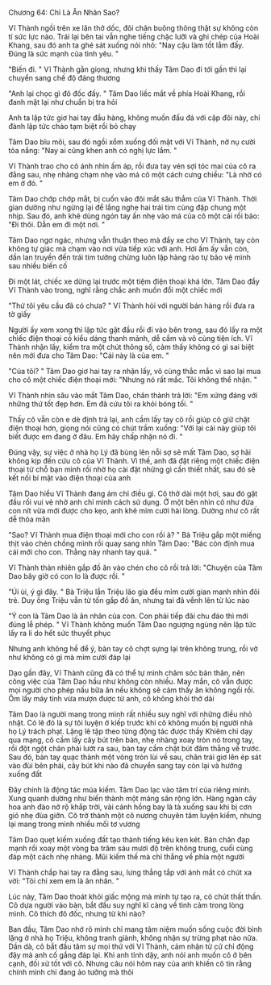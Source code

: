 




Chương 64: Chỉ Là Ân Nhân Sao?

Vĩ Thành ngồi trên xe lăn thở dốc, đôi chân buông thõng thật sự không còn tí sức lực nào. Trái lại bên tai vẫn nghe tiếng chặc lưỡi và ghi chép của Hoài Khang, sau đó anh ta ghé sát xuống nói nhỏ: "Nay cậu làm tốt lắm đấy. Đúng là sức mạnh của tình yêu. "

"Biến đi. " Vĩ Thành gằn giọng, nhưng khi thấy Tâm Dao đi tới gần thì lại chuyển sang chế độ đáng thương

"Anh lại chọc gì đô đốc đấy. " Tâm Dao liếc mắt về phía Hoài Khang, rồi đanh mặt lại như chuẩn bị tra hỏi

Anh ta lập tức giơ hai tay đầu hàng, không muốn đấu đá với cặp đôi này, chỉ đành lập tức chào tạm biệt rồi bỏ chạy

Tâm Dao bĩu môi, sau đó ngồi xổm xuống đối mặt với Vĩ Thành, nở nụ cười tỏa nắng: "Nay ai cũng khen anh có nghị lực lắm. "

Vĩ Thành trao cho cô ánh nhìn ấm áp, rồi đưa tay vén sợi tóc mai của cô ra đằng sau, nhẹ nhàng chạm nhẹ vào má cô một cách cưng chiều: "Là nhờ có em ở đó. "

Tâm Dao chớp chớp mắt, bị cuốn vào đôi mắt sâu thẳm của Vĩ Thành. Thời gian dường như ngừng lại để lắng nghe hai trái tim cùng đập chung một nhịp. Sau đó, anh khẽ dùng ngón tay ấn nhẹ vào má của cô một cái rồi bảo: "Đi thôi. Dẫn em đi một nơi. "

Tâm Dao ngơ ngác, nhưng vẫn thuận theo mà đẩy xe cho Vĩ Thành, tay còn không tự giác mà chạm vào nơi vừa tiếp xúc với anh. Hơi ấm ấy vẫn còn, dần lan truyền đến trái tim tưởng chừng luôn lập hàng rào tự bảo vệ mình sau nhiều biến cố

Đi một lát, chiếc xe dừng lại trước một tiệm điện thoại khá lớn. Tâm Dao đẩy Vĩ Thành vào trong, nghĩ rằng chắc anh muốn đổi một chiếc mới

"Thứ tôi yêu cầu đã có chưa? " Vĩ Thành hỏi với người bán hàng rồi đưa ra tờ giấy

Người ấy xem xong thì lập tức gật đầu rồi đi vào bên trong, sau đó lấy ra một chiếc điện thoại có kiểu dáng thanh mảnh, dễ cầm và vô cùng tiện ích. Vĩ Thành nhận lấy, kiểm tra một chút thông số, cảm thấy không có gì sai biệt nên mới đưa cho Tâm Dao: "Cái này là của em. "

"Của tôi? " Tâm Dao giơ hai tay ra nhận lấy, vô cùng thắc mắc vì sao lại mua cho cô một chiếc điện thoại mới: "Nhưng nó rất mắc. Tôi không thể nhận. "

Vĩ Thành nhìn sâu vào mắt Tâm Dao, chân thành trả lời: "Em xứng đáng với những thứ tốt đẹp hơn. Em đã cứu tôi ra khỏi bóng tối. "

Thấy cô vẫn còn e dè định trả lại, anh cầm lấy tay cô rồi giúp cô giữ chặt điện thoại hơn, giọng nói cũng có chút trầm xuống: "Với lại cái này giúp tôi biết được em đang ở đâu. Em hãy chấp nhận nó đi. "

Đúng vậy, sự việc ở nhà họ Lý đã bùng lên nỗi sợ sẽ mất Tâm Dao, sợ hãi không kịp đến cứu cô của Vĩ Thành. Vì thế, anh đã đặt riêng một chiếc điện thoại từ chỗ bạn mình rồi nhờ họ cài đặt những gì cần thiết nhất, sau đó sẽ kết nối bí mật vào điện thoại của anh


Tâm Dao hiểu Vĩ Thành đang ám chỉ điều gì. Cô thở dài một hơi, sau đó gật đầu rồi vui vẻ nhờ anh chỉ mình cách sử dụng. Ở một bên nhìn cô như đứa con nít vừa mới được cho kẹo, anh khẽ mỉm cười hài lòng. Dường như cô rất dễ thỏa mãn


"Sao? Vĩ Thành mua điện thoại mới cho con rồi à? " Bà Triệu gắp một miếng thịt vào chén chồng mình rồi quay sang nhìn Tâm Dao: "Bác còn định mua cái mới cho con. Thằng này nhanh tay quá. "

Vĩ Thành thản nhiên gắp đồ ăn vào chén cho cô rồi trả lời: "Chuyện của Tâm Dao bây giờ có con lo là được rồi. "

"Úi ùi, ý gì đây. " Bà Triệu lẫn Triệu lão gia đều mỉm cười gian manh nhìn đôi trẻ. Duy ông Triệu vẫn từ tốn gắp đồ ăn, nhưng tai đã vểnh lên từ lúc nào

"Ý con là Tâm Dao là ân nhân của con. Con phải tiếp đãi chu đáo thì mới đúng lễ phép. " Vĩ Thành không muốn Tâm Dao ngượng ngùng nên lập tức lấy ra lí do hết sức thuyết phục

Nhưng anh không hề để ý, bàn tay cô chợt sựng lại trên không trung, rồi vờ như không có gì mà mỉm cười đáp lại

Dạo gần đây, Vĩ Thành cũng đã có thể tự mình chăm sóc bản thân, nên công việc của Tâm Dao hầu như không còn nhiều. May mắn, cô vẫn được mọi người cho phép nấu bữa ăn nếu không sẽ cảm thấy ăn không ngồi rồi. Ôm lấy máy tính vừa mượn được từ anh, cô không khỏi thở dài

Tâm Dao là người mang trong mình rất nhiều suy nghĩ với những điều nhỏ nhặt. Có lẽ đó là sự tôi luyện ở kiếp trước khi cô không muốn bị người nhà họ Lý trách phạt. Lặng lẽ tập theo từng động tác được thầy Khiêm chỉ dạy qua mạng, cô cầm lấy cây bút trên bàn, nhẹ nhàng xoay tròn nó trong tay, rồi đột ngột chân phải lướt ra sau, bàn tay cầm chặt bút đâm thẳng về trước. Sau đó, bàn tay quạc thành một vòng tròn lùi về sau, chân trái giơ lên ép sát vào đùi bên phải, cây bút khi nào đã chuyển sang tay còn lại và hướng xuống đất

Đây chính là động tác múa kiếm. Tâm Dao lạc vào tâm trí của riêng mình. Xung quanh dường như biến thành một mảng sân rộng lớn. Hàng ngàn cây hoa anh đào nở rộ khắp trời, vài cánh hồng bay là tà xuống sau khi bị cơn gió nhẹ đùa giỡn. Cô trở thành một cô nương chuyên tâm luyện kiếm, nhưng lại mang trong mình nhiều mối tơ vương

Tâm Dao quẹt kiếm xuống đất tạo thành tiếng kêu ken két. Bàn chân đạp mạnh rồi xoay một vòng ba trăm sáu mươi độ trên không trung, cuối cùng đáp một cách nhẹ nhàng. Mũi kiếm thế mà chỉ thẳng về phía một người

Vĩ Thành chắp hai tay ra đằng sau, lưng thẳng tắp với ánh mắt có chút xa vời: "Tôi chỉ xem em là ân nhân. "

Lúc này, Tâm Dao thoát khỏi giấc mộng mà mình tự tạo ra, có chút thất thần. Cô dựa người vào bàn, bắt đầu suy nghĩ kĩ càng về tình cảm trong lòng mình. Cô thích đô đốc, nhưng từ khi nào?

Ban đầu, Tâm Dao nhớ rõ mình chỉ mang tâm niệm muốn sống cuộc đời bình lặng ở nhà họ Triệu, không tranh giành, không nhận sự trừng phạt nào nữa. Dần dà, cô bắt đầu tâm sự mọi thứ với Vĩ Thành, cảm nhận từ cử chỉ động đậy mà anh cố gắng đáp lại. Khi anh tỉnh dậy, anh nói anh muốn cô ở bên cạnh, đối xử tốt với cô. Nhưng câu nói hôm nay của anh khiến cô tin rằng chính mình chỉ đang ảo tưởng mà thôi




